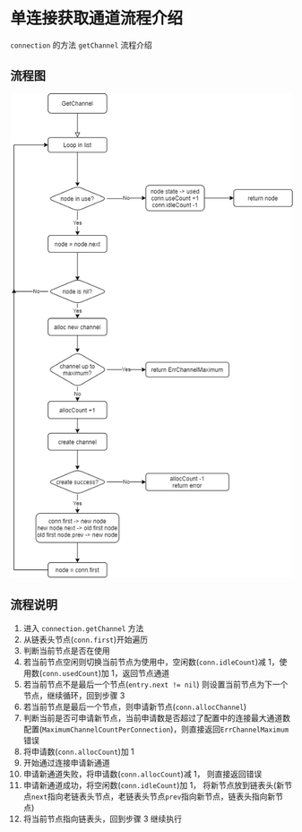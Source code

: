 # 单连接获取通道流程介绍

`connection` 的方法 `getChannel` 流程介绍

## 流程图

![流程图](https://github.com/shootingfans/goamqp/blob/main/resource/goamqp_connection_get_channel.png?raw=true)

## 流程说明

1. 进入 `connection.getChannel` 方法
2. 从链表头节点(`conn.first`)开始遍历
3. 判断当前节点是否在使用
4. 若当前节点空闲则切换当前节点为使用中，空闲数(`conn.idleCount`)减 1，使用数(`conn.usedCount`)加 1，返回节点通道
5. 若当前节点不是最后一个节点(`entry.next != nil`) 则设置当前节点为下一个节点，继续循环，回到步骤 3
6. 若当前节点是最后一个节点，则申请新节点(`conn.allocChannel`)
7. 判断当前是否可申请新节点，当前申请数是否超过了配置中的连接最大通道数配置(`MaximumChannelCountPerConnection`)，则直接返回`ErrChannelMaximum`错误
8. 将申请数(`conn.allocCount`)加 1
9. 开始通过连接申请新通道
10. 申请新通道失败，将申请数(`conn.allocCount`)减 1， 则直接返回错误
11. 申请新通道成功，将空闲数(`conn.idleCount`)加 1， 将新节点放到链表头(新节点`next`指向老链表头节点，老链表头节点`prev`指向新节点，链表头指向新节点)
12. 将当前节点指向链表头，回到步骤 3 继续执行